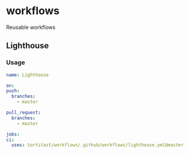 # workflows
Reusable workflows

## Lighthouse
### Usage
  
  ```yaml
name: Lighthouse

on:
  push:
    branches:
      - master

  pull_request:
    branches:
      - master

jobs:
  ci:
    uses: tortitast/workflows/.github/workflows/lighthouse.yml@master
  ```